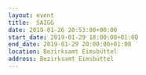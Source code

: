 ```yaml
---
layout: event
title:  SAIGG
date: 2019-01-26 20:53:00+00:00
start_date: 2019-01-29 18:00:00+01:00
end_date: 2019-01-29 20:00:00+01:00
location: Bezirksamt Eimsbüttel
address: Bezirksamt Eimsbüttel
---
```

